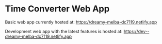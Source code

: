 # Time Converter Web App
Basic web app currently hosted at: https://dreamy-melba-dc7119.netlify.app

Development web app with the latest features is hosted at: https://dev--dreamy-melba-dc7119.netlify.app
